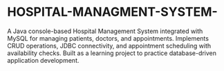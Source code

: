 # HOSPITAL-MANAGMENT-SYSTEM-
A Java console-based Hospital Management System integrated with MySQL for managing patients, doctors, and appointments. Implements CRUD operations, JDBC connectivity, and appointment scheduling with availability checks. Built as a learning project to practice database-driven application development.
